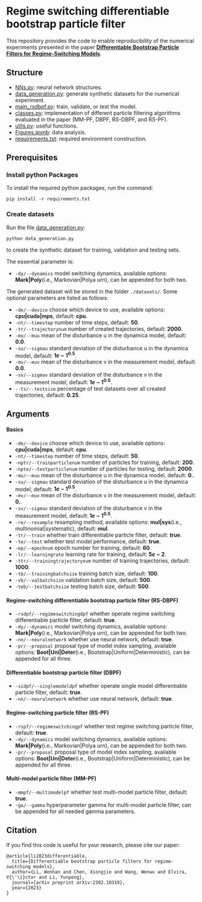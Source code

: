 # Regime switching differentiable bootstrap particle filter

This repository provides the code to enable reproducibility of the numerical experiments presented in the paper **[Differentiable Bootstrap Particle Filters for Regime-Switching Models](https://arxiv.org/abs/2302.10319)**. 


## Structure

- [NNs.py](https://github.com/WickhamLi/RS-DBPF/blob/master/NNs.py): neural network structures. 
- [data_generation.py](https://github.com/WickhamLi/RS-DBPF/blob/master/data_generation.py): generate synthetic datasets for the numerical experiment.  
- [main_rsdbpf.py](https://github.com/WickhamLi/RS-DBPF/blob/master/main_rsdbpf.py): train, validate, or test the model.
- [classes.py](https://github.com/WickhamLi/RS-DBPF/blob/master/classes.py): implementation of different particle filtering algorithms evaluated in the paper (MM-PF, DBPF, RS-DBPF, and RS-PF).
- [utils.py](https://github.com/WickhamLi/RS-DBPF/blob/master/utils.py): useful functions.
- [Figures.ipynb](https://github.com/WickhamLi/RS-DBPF/blob/master/Figures.ipynb): data analysis. 
- [requirements.txt](https://github.com/WickhamLi/RS-DBPF/blob/master/requirements.txt): required environment construction. 


## Prerequisites

### Install python Packages 

To install the required python packages, run the command:

```
pip install -r requirements.txt
```

### Create datasets

Run the file [data_generation.py](https://github.com/WickhamLi/RS-DBPF/blob/master/data_generation.py): 

```
python data_generation.py
``` 

to create the synthetic dataset for training, validation and testing sets.

The essential parameter is: 
- ```-dy/--dynamics``` model switching dynamics, available options: **Mark|Poly**(i.e., Markovian|Polya urn), can be appended for both two.

The generated dataset will be stored in the folder ```./datasets/```.  Some optional parameters are listed as follows:

- ```-de/--device``` choose which device to use, available options: **cpu|cuda|mps**, default: **cpu**.
- ```-nt/--timestep``` number of time steps, default: **50**.
- ```-tr/--trajectorynum``` number of created trajectories, default: **2000**.
- ```-mu/--muu``` mean of the disturbance u in the dynamica model, default: **0.0**.
- ```-su/--sigmau``` standard deviation of the disturbance u in the dynamica model, default: **$1e-1^{0.5}$**.
- ```-mv/--muv``` mean of the disturbance v in the measurement model, default: **0.0**.
- ```-sv/--sigmav``` standard deviation of the disturbance v in the measurement model, default: **$1e-1^{0.5}$**.
- ```--ts/--testsize``` percentage of test datasets over all created trajectories, default: **0.25**.


## Arguments

#### Basics 
    
- ```-de/--device``` choose which device to use, available options: **cpu|cuda|mps**, default: **cpu**.
- ```-nt/--timestep``` number of time steps, default: **50**.
- ```-nptr/--trainparticlenum``` number of particles for training, default: **200**.
- ```-npte/--testparticlenum``` number of particles for testing, default: **2000**.
- ```-mu/--muu``` mean of the disturbance u in the dynamica model, default: **0.**.
- ```-su/--sigmau``` standard deviation of the disturbance u in the dynamica model, default: **$1e-1^{0.5}$**.
- ```-mv/--muv``` mean of the disturbance v in the measurement model, default: **0.**.
- ```-sv/--sigmav``` standard deviation of the disturbance v in the measurement model, default: **$1e-1^{0.5}$**.
- ```-re/--resample``` resampling method, available options: **mul|sys**(i.e., multinomial|systematic), default: **mul**.
- ```-tr/--train``` whether train differentiable particle filter, default: **true**.
- ```-te/--test``` whether test model performance, default: **true**.
- ```-ep/--epochnum``` epoch number for training, default: **60**.
- ```-lr/--learningrate``` learning rate for training, default: **$5e-2$**.
- ```-ttr/--trainingtrajectorynum``` number of training trajectories, default: **1000**.
- ```-tb/--trainingbatchsize``` training batch size, default: **100**.
- ```-vb/--valbatchsize``` validation batch size, default: **500**.
- ```-teb/--testbatchsize``` testing batch size, default: **500**.

####  Regime-switching differentiable bootstrap particle filter (RS-DBPF)

- ```-rsdpf/--regimeswitchingdpf``` whether operate regime switching differentiable particle filter, default: **true**.
- ```-dy/--dynamics``` model switching dynamics, available options: **Mark|Poly**(i.e., Markovian|Polya urn), can be appended for both two.
- ```-nn/--neuralnetwork``` whether use neural network, default: **true**.
- ```-pr/--proposal``` proposal type of model index sampling, available options: **Boot|Uni|Deter**(i.e., Bootstrap|Uniform|Deterministic), can be appended for all three.

#### Differentiable bootstrap particle filter (DBPF)

- ```-sidpf/--singlemodeldpf``` whether operate single model differentiable particle filter, default: **true**.
- ```-nn/--neuralnetwork``` whether use neural network, default: **true**.

#### Regime-switching particle filter (RS-PF)

- ```-rspf/--regimeswitchingpf``` whether test regime switching particle filter, default: **true**.
- ```-dy/--dynamics``` model switching dynamics, available options: **Mark|Poly**(i.e., Markovian|Polya urn), can be appended for both two.
- ```-pr/--proposal``` proposal type of model index sampling, available options: **Boot|Uni|Deter**(i.e., Bootstrap|Uniform|Deterministic), can be appended for all three.

#### Multi-model particle filter (MM-PF)

- ```-mmpf/--multimodelpf``` whether test multi-model particle filter, default: **true**.
- ```-ga/--gamma``` hyperparameter gamma for multi-model particle filter, can be appended for all needed gamma parameters.


## Citation

If you find this code is useful for your research, please cite our paper: 
```
@article{li2023differentiable, 
  title={Differentiable bootstrap particle filters for regime-switching models},
  author={Li, Wenhan and Chen, Xiongjie and Wang, Wenwu and Elvira, V{\'\i}ctor and Li, Yunpeng},
  journal={arXiv preprint arXiv:2302.10319},
  year={2023}
}
```
